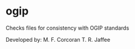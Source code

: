 # ogip
Checks files for consistency with OGIP standards

Developed by:
  M. F. Corcoran
  T. R. Jaffee
